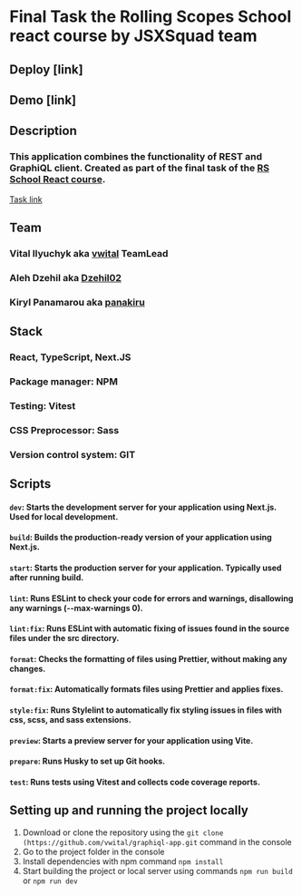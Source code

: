 # Final Task the Rolling Scopes School react course by JSXSquad team
## Deploy [link]
## Demo [link]


## Description
### This application combines the functionality of REST and GraphiQL client. Created as part of the final task of the [RS School React course](https://rs.school/courses/reactjs). 
[Task link](https://github.com/rolling-scopes-school/tasks/blob/master/react/modules/tasks/final.md) 

## Team 
### Vital Ilyuchyk aka [vwital](https://github.com/vwital) TeamLead<br>
### Aleh Dzehil aka [Dzehil02](https://github.com/dzehil02)<br>
### Kiryl Panamarou aka [panakiru](https://github.com/panakir)

## Stack
### React, TypeScript, Next.JS
### Package manager: NPM
### Testing: Vitest
### CSS Preprocessor: Sass
### Version control system: GIT

## Scripts
#### `dev`: Starts the development server for your application using Next.js. Used for local development.<br/>
#### `build`: Builds the production-ready version of your application using Next.js.
#### `start`: Starts the production server for your application. Typically used after running build.
#### `lint`: Runs ESLint to check your code for errors and warnings, disallowing any warnings (--max-warnings 0).
#### `lint:fix`: Runs ESLint with automatic fixing of issues found in the source files under the src directory.
#### `format`: Checks the formatting of files using Prettier, without making any changes.
#### `format:fix`: Automatically formats files using Prettier and applies fixes.
#### `style:fix`: Runs Stylelint to automatically fix styling issues in files with css, scss, and sass extensions.
#### `preview`: Starts a preview server for your application using Vite.
#### `prepare`: Runs Husky to set up Git hooks.
#### `test`: Runs tests using Vitest and collects code coverage reports.



## Setting up and running the project locally
1. Download or clone the repository using the `git clone (https://github.com/vwital/graphiql-app.git` command in the console
2. Go to the project folder in the console
3. Install dependencies with npm command `npm install`
4. Start building the project or local server using commands `npm run build` or `npm run dev`


